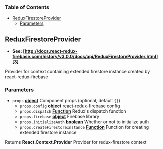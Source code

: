 <!-- Generated by documentation.js. Update this documentation by updating the source code. -->

### Table of Contents

-   [ReduxFirestoreProvider][1]
    -   [Parameters][2]

## ReduxFirestoreProvider

-   **See: [http://docs.react-redux-firebase.com/history/v3.0.0/docs/api/ReduxFirestoreProvider.html][3]**

Provider for context containing extended firestore instance created
by react-redux-firebase

### Parameters

-   `props` **[object][4]** Component props (optional, default `{}`)
    -   `props.config` **[object][4]** react-redux-firebase config
    -   `props.dispatch` **[Function][5]** Redux's dispatch function
    -   `props.firebase` **[object][4]** Firebase library
    -   `props.initializeAuth` **[boolean][6]** Whether or not to initialize auth
    -   `props.createFirestoreInstance` **[Function][5]** Function for creating
        extended firestore instance

Returns **React.Context.Provider** Provider for redux-firestore context

[1]: #reduxfirestoreprovider

[2]: #parameters

[3]: http://docs.react-redux-firebase.com/history/v3.0.0/docs/api/ReduxFirestoreProvider.html

[4]: https://developer.mozilla.org/docs/Web/JavaScript/Reference/Global_Objects/Object

[5]: https://developer.mozilla.org/docs/Web/JavaScript/Reference/Statements/function

[6]: https://developer.mozilla.org/docs/Web/JavaScript/Reference/Global_Objects/Boolean
